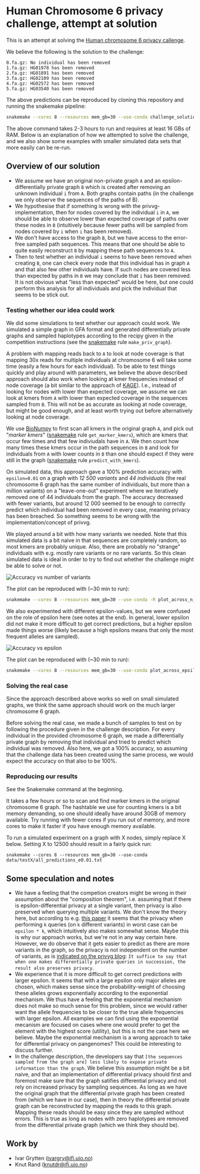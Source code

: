# Human Chromosome 6 privacy challenge, attempt at solution

This is an attempt at solving the [Human chromosome 6 privacy callenge](https://privvg.github.io/2022/09/30/human-chromosome-6-privacy-challenge.html).

We believe the following is the solution to the challenge:

```
0.fa.gz: No individual has been removed
1.fa.gz: HG01978 has been removed
2.fa.gz: HG01891 has been removed
3.fa.gz: HG02109 has been removed
4.fa.gz: HG02572 has been removed
5.fa.gz: HG03540 has been removed
```

The above predictions can be reproduced by cloning this repository and running the snakemake pipeline:
```bash
snakemake --cores 8 --resources mem_gb=30 --use-conda challenge_solution.txt
```
The above command takes 2-3 hours to run and requires at least 16 GBs of RAM. Below is an explanation of how we attempted to solve the challenge, and we also show some examples with smaller simulated data sets that more easily can be re-run.

## Overview of our solution
* We assume we have an original non-private graph `A` and an epsilon-differentially private graph `B` which is created after removing an unknown individual `i` from `A`. Both graphs contain paths (in the challenge we only observe the sequences of the paths of B). 
* We hypothesise that if something is wrong with the privvg-implementation, then for nodes covered by the individual `i` in `A`, we should be able to observe lower than expected coverage of paths over these nodes in `B` (intuitively because fewer paths will be sampled from nodes covered by `i` when `i` has been removed). 
* We don't have access to the graph `B`, but we have access to the error-free sampled path sequences. This means that one should be able to quite easily reconstruct `B` by mapping these path sequences to `A`.
* Then to test whether an individual `i` seems to have been removed when creating `B`, one can check every node that this individual has in graph `A` and that also few other individuals have. If such nodes are covered less than expected by paths in `B` we may conclude that `i` has been removed. It is not obvious what "less than expected" would be here, but one could perform this analysis for all individuals and pick the individual that seems to be stick out.


### Testing whether our idea could work
We did some simulations to test whether our approach could work. We simulated a simple graph in GFA format and generated differentially private graphs and sampled haplotypes according to the recipy given in the competition instructions (see the [snakemake](Snakefile) rule `make_priv_graph`).

A problem with mapping reads back to `A` to look at node coverage is that mapping 30x reads for multiple individuals at chromosome 6 will take some time (easily a few hours for each individual). To be able to test things quickly and play around with parameters, we believe the above described approach should also work when looking at kmer frequencies instead of node coverage (a bit similar to the approach of [KAGE](https://github.com/ivargr/kage)). I.e., instead of looking for nodes with lower than expected coverage, we assume we can look at kmers from `A` with lower than expected coverage in the sequences sampled from `B`. This will not be as accurate as looking at node coverage, but might be good enough, and at least worth trying out before alternatively looking at node coverage.

We use [BioNumpy](https://github.com/bionumpy/bionumpy) to first scan all kmers in the original graph `A`, and pick out "*marker kmers*" ([snakemake](Snakefile) rule `get_marker_kmers`), which are kmers that occur few times and that few indiviudals have in `A`. We then count how many times these kmers occur in the path sequences in `B` and look for individuals from `A` with lower counts in `B` than one should expect if they were still in the graph ([snakemake](Snakefile) rule `predict_with_kmers`).

On simulated data, this approach gave a 100% prediction accuracy with `epsilon=0.01` on a graph with *12 500 variants* and *44 individuals* (the real chromosome 6 graph has the same number of individuals, but more than a million variants) on a "leave-one-out" experiment where we iteratively removed one of 44 individuals from the graph. The accuracy decreased with fewer variants, but around 12 000 seemed to be enough to correctly predict which individual had been removed in every case, meaning privacy has been breached. So something seems to be wrong with the implementation/concept of privvg.

We played around a bit with how many variants we needed. Note that this simulated data is a bit naive in that sequences are completely random, so most kmers are probably unique. Also, there are probably no "strange" individuals with e.g. mostly rare variants or no rare variants. So this clean simulated data is ideal in order to try to find out whether the challenge might be able to solve or not.

![Accuracy vs number of variants](plot_across_n_variants_e0.01.png "Accuracy as a function of number of variants")

The plot can be reproduced with (~30 min to run):
```bash
snakemake --cores 8 --resources mem_gb=30 --use-conda -R plot_across_n_variants_e0.01.png
```


We also experimented with different epsilon-values, but we were confused on the role of epsilon here (see notes at the end). In general, lower epsilon did not make it more difficult to get correct predictions, but a higher epsilon made things worse (likely because a high epsilons means that only the most frequent alleles are sampled).

![Accuracy vs epsilon](plot_across_epsilon_12500variants.png)

The plot can be reproduced with (~30 min to run):
```bash
snakemake --cores 8 --resources mem_gb=30 --use-conda plot_across_epsilon_12500variants.png
```


### Solving the real case
Since the approach described above works so well on small simulated graphs, we think the same approach should work on the much larger chromosome 6 graph.

Before solving the real case, we made a bunch of samples to test on by following the procedure given in the challenge description. For every individual in the provided chromosome 6 graph, we made a differentially private graph by removing that individual and tried to predict which individual was removed. Also here, we got a 100% accuracy, so assuming that the challenge data has been created using the same process, we would expect the accuracy on that also to be 100%.

### Reproducing our results
See the Snakemake command at the beginning.

It takes a few hours or so to scan and find marker kmers in the original chromosome 6 graph. The hashtable we use for counting kmers is a bit memory demanding, so one should ideally have around 30GB of memory available. Try running with fewer cores if you run out of memory, and more cores to make it faster if you have enough memory available.

To run a simulated experiment on a graph with X nodes, simply replace X below. Setting X to 12500 should result in a fairly quick run:
```
snakemake --cores 8 --resources mem_gb=30 --use-conda data/testX/all_predictions_e0.01.txt
```

## Some speculation and notes
* We have a feeling that the competion creators might be wrong in their assumption about the "composition theorem", i.e. assuming that if there is epsilon-differential privacy at a single variant, then privacy is also preserved when querying multiple variants. We don't know the theory here, but according to e.g. [this paper](https://arxiv.org/abs/1311.0776) it seems that the privacy when performing `k` queries (on `k` different variants) in worst case can be `epsilon * k`, which intuitively also makes somewhat sense. Maybe this is why our approach works, but we're not in any way certain here. However, we do observe that it gets easier to predict as there are more variants in the graph, so the privacy is not independent on the number of variants, as is [indicated on the privvg blog](https://privvg.github.io/2022/06/13/Differential-Privacy.html): `It suffice to say that when one makes differentially private queries in succession, the result also preserves privacy`.
* We experience that it is more difficult to get correct predictions with larger epsilon. It seems that with a large epsilon only major alleles are chosen, which makes sense since the probability-weight of choosing these alleles grows exponentially according to the exponential mechanism. We thus have a feeling that the exponential mechanism does not make so much sense for this problem, since we would rather  want the allele frequencies to be closer to the true allele frequencies with larger epsilon. All examples we can find using the exponential mecanism are focused on cases where one would prefer to get the element with the highest score (utility), but this is not the case here we believe. Maybe the exponential mechanism is a wrong approach to take for differential privacy on pangenomes? This could be interesting to discuss further. 
* In the challenge description, the developers say that `[the sequences sampled from the graph are] less likely to expose private information than the graph`. We believe this assumption might be a bit naive, and that an implementation of differential privacy should first and foremost make sure that the graph satifies differential privacy and not rely on increased privacy by sampling sequences. As long as we have the original graph that the differential private graph has been created from (which we have in our case), then in theory the differential private graph can be reconstructed by mapping the reads to this graph. Mapping these reads should be easy since they are sampled without errors. This is true as long as nodes with zero haplotypes are removed from the differential private graph (which we think they should be).

## Work by
* Ivar Grytten (ivargry@ifi.uio.no)
* Knut Rand (knutdr@ifi.uio.no)


